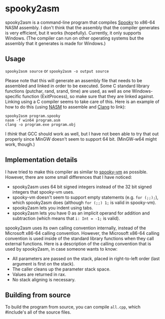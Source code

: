 spooky2asm
==========
spooky2asm is a command-line program that compiles [Spooky](https://github.com/jsannemo/spooky-vm/) to x86-64 NASM assembly. I don't think that the assembly that the compiler generates is very efficient, but it works (hopefully). Currently, it only supports Windows. (The compiler can run on other operating systems but the assembly that it generates is made for Windows.)

Usage
-----
`spooky2asm source` or `spooky2asm -o output source`

Please note that this will generate an assembly file that needs to be assembled and linked in order to be executed. Some C standard library functions (putchar, rand, srand, time) are used, as well as one Windows-specific function (ExitProcess), so make sure that they are linked against. Linking using a C compiler seems to take care of this. Here is an example of how to do this (using [NASM](https://www.nasm.us/) to assemble and [Clang](https://clang.llvm.org/) to link):  
```
spooky2asm program.spooky
nasm -f win64 program.asm
clang -o program.exe program.obj
```  
I _think_ that GCC should work as well, but I have not been able to try that out properly since MinGW doesn't seem to support 64 bit. (MinGW-w64 might work, though.)

Implementation details
----------------------
I have tried to make this compiler as similar to [spooky-vm](https://github.com/jsannemo/spooky-vm/) as possible. However, there are some small differences that I have noticed:
* spooky2asm uses 64 bit signed integers instead of the 32 bit signed integers that spooky-vm uses.
* spooky-vm doesn't seem to support empty statements (e.g. `for (;;);`), which spooky2asm does (although `for (;;) 1;` is valid in spooky-vm).
* spooky2asm lets you indent using tabs.
* spooky2asm lets you have 0 as an implicit operand for addition and subtraction (which means that `i: Int = -1;` is valid).

spooky2asm uses its own calling convention internally, instead of the Microsoft x86-64 calling convention. However, the Microsoft x86-64 calling convention is used inside of the standard library functions when they call external functions. Here is a description of the calling convention that is used by spooky2asm, in case someone wants to know:
* All parameters are passed on the stack, placed in right-to-left order (last argument is first on the stack).
* The caller cleans up the parameter stack space.
* Values are returned in rax.
* No stack aligning is necessary.

Building from source
--------------------
To build the program from source, you can compile `all.cpp`, which #include's all of the source files.